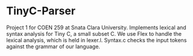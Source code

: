 # TinyC-Parser
Project 1 for COEN 259 at Snata Clara University. Implements lexical and syntax analysis for Tiny C, a small subset C.
We use Flex to handle the lexical analysis, which is held in lexer.l.
Syntax.c checks the input tokens against the grammar of our language. 

